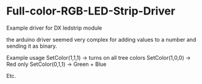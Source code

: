 # Full-color-RGB-LED-Strip-Driver
Example driver for DX ledstrip module

the arduino driver seemed very complex for adding values to a number and sending it as binary.

Example usage
SetColor(1,1,1)  -> turns on all tree colors
SetColor(1,0,0) -> Red only
SetColor(0,1,1) -> Green + Blue

Etc.